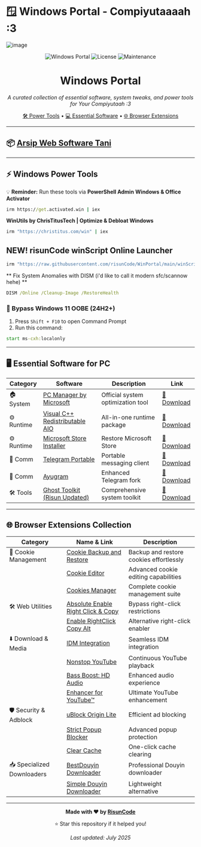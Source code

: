 # 🪟 Windows Portal - Compiyutaaaah :3
![image](https://github.com/user-attachments/assets/986baf78-9444-4b7c-a789-e95f2fe13546)
<div align="center"> 

![Windows Portal](https://img.shields.io/badge/Windows-Portal-0078D4?style=for-the-badge&logo=windows&logoColor=white)
![License](https://img.shields.io/badge/License-MIT-green?style=for-the-badge)
![Maintenance](https://img.shields.io/badge/Maintained-Yes-brightgreen?style=for-the-badge)

# Windows Portal

*A curated collection of essential software, system tweaks, and power tools for Your Compiyutaah :3*

[🛠️ Power Tools](#-windows-power-tools) • [💻 Essential Software](#-essential-software-for-pc) • [🌐 Browser Extensions](#-browser-extensions-collection)
</div>

---

## 📦 [Arsip Web Software Tani](https://github.com/risunCode/Windows-Portal/tree/main/Software_Ehem)
 
---

## ⚡ Windows Power Tools 
💡 **Reminder:** Run these tools via **PowerShell Admin** 
**Windows & Office Activator**
```cmd
irm https://get.activated.win | iex
```
**WinUtils by ChrisTitusTech | Optimize & Debloat Windows**
```cmd
irm "https://christitus.com/win" | iex
```

## NEW! risunCode winScript Online Launcher
```cmd
irm "https://raw.githubusercontent.com/risunCode/WinPortal/main/winScript/WinScriptLauncher.ps1" | iex
```

** Fix System Anomalies with DISM (i'd like to call it modern sfc/scannow hehe) **
```cmd
DISM /Online /Cleanup-Image /RestoreHealth
```

### 🚫 Bypass Windows 11 OOBE (24H2+) 
1. Press `Shift + F10` to open Command Prompt
2. Run this command:
```cmd
start ms-cxh:localonly
```

---

## 🖥️ Essential Software for PC

| Category   | Software                    | Description                      | Link |
|------------|-----------------------------|-----------------------------------|------|
| 🏠 System  | [PC Manager by Microsoft](https://pcmanager.microsoft.com/en-us) | Official system optimization tool | [🔗 Download](https://pcmanager.microsoft.com/en-us) |
| ⚙️ Runtime | [Visual C++ Redistributable AIO](https://github.com/abbodi1406/vcredist/releases/download/v0.84.0/VisualCppRedist_AIO_x86_x64_84.zip) | All-in-one runtime package | [🔗 Download](https://github.com/abbodi1406/vcredist/releases/download/v0.84.0/VisualCppRedist_AIO_x86_x64_84.zip) |
| ⚙️ Runtime | [Microsoft Store Installer](https://github.com/fernvenue/microsoft-store/releases/download/v1.0.0.0/MicrosoftStore.exe) | Restore Microsoft Store | [🔗 Download](https://github.com/fernvenue/microsoft-store/releases/download/v1.0.0.0/MicrosoftStore.exe) |
| 💬 Comm    | [Telegram Portable](https://telegram.org/dl/desktop/win64_portable) | Portable messaging client | [🔗 Download](https://telegram.org/dl/desktop/win64_portable) |
| 💬 Comm    | [Ayugram](https://github.com/AyuGram/AyuGramDesktop/releases) | Enhanced Telegram fork | [🔗 Download](https://github.com/AyuGram/AyuGramDesktop/releases) |
| 🛠️ Tools   | [Ghost Toolkit (Risun Updated)](https://github.com/risunCode/Ghost-Toolbox-Universal/releases/download/Toolbox/Ghost.Toolbox-RisunUpdatedWork.zip) | Comprehensive system toolkit | [🔗 Download](https://github.com/risunCode/Ghost-Toolbox-Universal/releases/download/Toolbox/Ghost.Toolbox-RisunUpdatedWork.zip) |

---

## 🌐 Browser Extensions Collection

| Category                  | Name & Link | Description |
|---------------------------|--------------|-------------|
| 🍪 Cookie Management      | [Cookie Backup and Restore](https://chromewebstore.google.com/detail/cookie-backup-and-restore/cndobhdcpmpilkebeebeecgminfhkpcj) | Backup and restore cookies effortlessly |
|                           | [Cookie Editor](https://chromewebstore.google.com/detail/cookie-editor/hlkenndednhfkekhgcdicdfddnkalmdm) | Advanced cookie editing capabilities |
|                           | [Cookies Manager](https://chromewebstore.google.com/detail/cookie-editor/iphcomljdfghbkdcfndaijbokpgddeno) | Complete cookie management suite |
| 🛠️ Web Utilities          | [Absolute Enable Right Click & Copy](https://chromewebstore.google.com/detail/absolute-enable-right-cli/jdocbkpgdakpekjlhemmfcncgdjeiika) | Bypass right-click restrictions |
|                           | [Enable RightClick Copy Alt](https://chromewebstore.google.com/detail/enable-right-click-copy/khpdiolbjggapokjloppdibgapcfkojd) | Alternative right-click enabler |
| ⬇️ Download & Media      | [IDM Integration](https://chromewebstore.google.com/detail/idm-integration-module/ngpampappnmepgilojfohadhhmbhlaek) | Seamless IDM integration |
|                           | [Nonstop YouTube](https://chromewebstore.google.com/detail/nonstop-youtube/opgenniblhhdkjrigheleehipgeidionm) | Continuous YouTube playback |
|                           | [Bass Boost: HD Audio](https://chromewebstore.google.com/detail/bass-boost-hd-audio/mghabdfikjldejcdcmclcmpcmknjahli) | Enhanced audio experience |
|                           | [Enhancer for YouTube™](https://chromewebstore.google.com/detail/Enhancer%20for%20YouTube%E2%84%A2/ponfpcnoihfmfllpaingbgckeeldkhle) | Ultimate YouTube enhancement |
| 🛡️ Security & Adblock    | [uBlock Origin Lite](https://chromewebstore.google.com/detail/ublock-origin-lite/ddkjiahejlhfcafbddmgiahcphecmpfh) | Efficient ad blocking |
|                           | [Strict Popup Blocker](https://chromewebstore.google.com/detail/popup-blocker-strict/aefkmifgmaafnojlojpnekbpbmjiiogg) | Advanced popup protection |
|                           | [Clear Cache](https://chromewebstore.google.com/detail/clear-cache/cppjkneekbjaeellbfkmgnhonkkjfpdn) | One-click cache clearing |
| 📥 Specialized Downloaders| [BestDouyin Downloader](https://chromewebstore.google.com/detail/douyin-video-downloader/knbeilbpfnelpbeoofhnkfbfcldpfehn) | Professional Douyin downloader |
|                           | [Simple Douyin Downloader](https://chromewebstore.google.com/detail/simple-douyin-downloader/hpdbhmoofegmpcggbhofpkpppkcncnmj) | Lightweight alternative |

---  

<div align="center">

**Made with ❤️ by [RisunCode](https://github.com/risunCode)**  

⭐ Star this repository if it helped you!  

_Last updated: July 2025_

</div>
